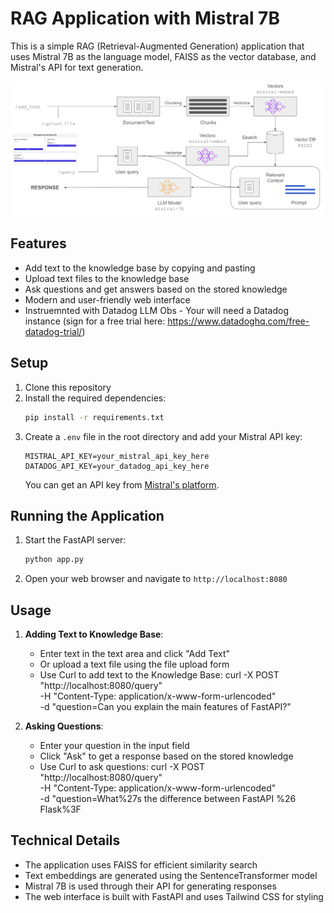 # RAG Application with Mistral 7B

This is a simple RAG (Retrieval-Augmented Generation) application that uses Mistral 7B as the language model, FAISS as the vector database, and Mistral's API for text generation.

<img src="https://github.com/obiyann/simple_rag/blob/main/rag_app_workflow.png" title="RAG Application Workflow">

## Features

- Add text to the knowledge base by copying and pasting
- Upload text files to the knowledge base
- Ask questions and get answers based on the stored knowledge
- Modern and user-friendly web interface
- Instruemnted with Datadog LLM Obs - Your will need a Datadog instance (sign for a free trial here: https://www.datadoghq.com/free-datadog-trial/)

## Setup

1. Clone this repository
2. Install the required dependencies:
   ```bash
   pip install -r requirements.txt
   ```
3. Create a `.env` file in the root directory and add your Mistral API key:
   ```
   MISTRAL_API_KEY=your_mistral_api_key_here
   DATADOG_API_KEY=your_datadog_api_key_here
   ```
   You can get an API key from [Mistral's platform](https://console.mistral.ai/).

## Running the Application

1. Start the FastAPI server:
   ```bash
   python app.py
   ```
2. Open your web browser and navigate to `http://localhost:8080`

## Usage

1. **Adding Text to Knowledge Base**:
   - Enter text in the text area and click "Add Text"
   - Or upload a text file using the file upload form
   - Use Curl to add text to the Knowledge Base:
      curl -X POST "http://localhost:8080/query" \
           -H "Content-Type: application/x-www-form-urlencoded" \
           -d "question=Can you explain the main features of FastAPI?"

2. **Asking Questions**:
   - Enter your question in the input field
   - Click "Ask" to get a response based on the stored knowledge
   - Use Curl to ask questions:
      curl -X POST "http://localhost:8080/query" \
           -H "Content-Type: application/x-www-form-urlencoded" \
           -d "question=What%27s the difference between FastAPI %26 Flask%3F

## Technical Details

- The application uses FAISS for efficient similarity search
- Text embeddings are generated using the SentenceTransformer model
- Mistral 7B is used through their API for generating responses
- The web interface is built with FastAPI and uses Tailwind CSS for styling 

